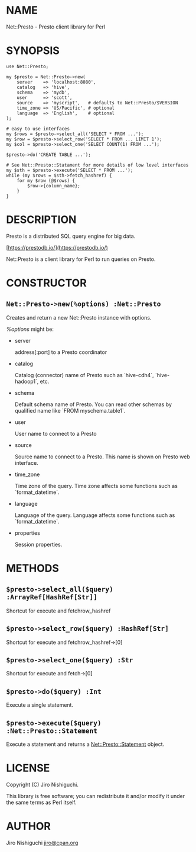 # NAME

Net::Presto - Presto client library for Perl

# SYNOPSIS

    use Net::Presto;

    my $presto = Net::Presto->new(
        server    => 'localhost:8080',
        catalog   => 'hive',
        schema    => 'mydb',
        user      => 'scott',
        source    => 'myscript',   # defaults to Net::Presto/$VERSION
        time_zone => 'US/Pacific', # optional
        language  => 'English',    # optional
    );

    # easy to use interfaces
    my $rows = $presto->select_all('SELECT * FROM ...');
    my $row = $presto->select_row('SELECT * FROM ... LIMIT 1');
    my $col = $presto->select_one('SELECT COUNT(1) FROM ...');

    $presto->do('CREATE TABLE ...');

    # See Net::Presto::Statament for more details of low level interfaces
    my $sth = $presto->execute('SELECT * FROM ...');
    while (my $rows = $sth->fetch_hashref) {
        for my $row (@$rows) {
            $row->{column_name};
        }
    }

# DESCRIPTION

Presto is a distributed SQL query engine for big data.

[https://prestodb.io/](https://prestodb.io/)

Net::Presto is a client library for Perl to run queries on Presto.

# CONSTRUCTOR

## `Net::Presto->new(%options) :Net::Presto`

Creates and return a new Net::Presto instance with options.

_%options_ might be:

- server

    address\[:port\] to a Presto coordinator

- catalog

    Catalog (connector) name of Presto such as \`hive-cdh4\`, \`hive-hadoop1\`, etc.

- schema

    Default schema name of Presto. You can read other schemas by qualified name like \`FROM myschema.table1\`.

- user

    User name to connect to a Presto

- source

    Source name to connect to a Presto. This name is shown on Presto web interface.

- time\_zone

    Time zone of the query. Time zone affects some functions such as \`format\_datetime\`.

- language

    Language of the query. Language affects some functions such as \`format\_datetime\`.

- properties

    Session properties.

# METHODS

## `$presto->select_all($query) :ArrayRef[HashRef[Str]]`

Shortcut for execute and fetchrow\_hashref

## `$presto->select_row($query) :HashRef[Str]`

Shortcut for execute and fetchrow\_hashref->\[0\]

## `$presto->select_one($query) :Str`

Shortcut for execute and fetch->\[0\]

## `$presto->do($query) :Int`

Execute a single statement.

## `$presto->execute($query) :Net::Presto::Statement`

Execute a statement and returns a [Net::Presto::Statement](https://metacpan.org/pod/Net::Presto::Statement) object.

# LICENSE

Copyright (C) Jiro Nishiguchi.

This library is free software; you can redistribute it and/or modify
it under the same terms as Perl itself.

# AUTHOR

Jiro Nishiguchi <jiro@cpan.org>
